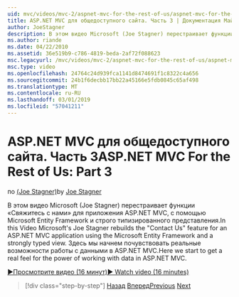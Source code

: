 ```yaml
---
uid: mvc/videos/mvc-2/aspnet-mvc-for-the-rest-of-us/aspnet-mvc-for-the-rest-of-us-part-3
title: ASP.NET MVC для общедоступного сайта. Часть 3 | Документация Майкрософт
author: JoeStagner
description: В этом видео Microsoft (Joe Stagner) перестраивает функции «Свяжитесь с нами» для приложения ASP.NET MVC, с помощью Microsoft Entity Framework и ty строго...
ms.author: riande
ms.date: 04/22/2010
ms.assetid: 36e519b9-c786-4819-beda-2af72f088623
msc.legacyurl: /mvc/videos/mvc-2/aspnet-mvc-for-the-rest-of-us/aspnet-mvc-for-the-rest-of-us-part-3
msc.type: video
ms.openlocfilehash: 24764c24d939fca1141d8474691f1c8322c4a656
ms.sourcegitcommit: 24b1f6decbb17bb22a45166e5fdb0845c65af498
ms.translationtype: MT
ms.contentlocale: ru-RU
ms.lasthandoff: 03/01/2019
ms.locfileid: "57041211"
---
```

<a name="aspnet-mvc-for-the-rest-of-us-part-3"></a><span data-ttu-id="937ae-103">ASP.NET MVC для общедоступного сайта. Часть 3</span><span class="sxs-lookup"><span data-stu-id="937ae-103">ASP.NET MVC For the Rest of Us: Part 3</span></span>
====================
<span data-ttu-id="937ae-104">по [(Joe Stagner)](https://github.com/JoeStagner)</span><span class="sxs-lookup"><span data-stu-id="937ae-104">by [Joe Stagner](https://github.com/JoeStagner)</span></span>

<span data-ttu-id="937ae-105">В этом видео Microsoft (Joe Stagner) перестраивает функции «Свяжитесь с нами» для приложения ASP.NET MVC, с помощью Microsoft Entity Framework и строго типизированного представления.</span><span class="sxs-lookup"><span data-stu-id="937ae-105">In this Video Microsoft's Joe Stagner rebuilds the "Contact Us" feature for an ASP.NET MVC application using the Microsoft Entity Framework and a strongly typed view.</span></span> <span data-ttu-id="937ae-106">Здесь мы начнем почувствовать реальные возможности работы с данными в ASP.NET MVC.</span><span class="sxs-lookup"><span data-stu-id="937ae-106">Here we start to get a real feel for the power of working with data in ASP.NET MVC.</span></span>

[<span data-ttu-id="937ae-107">&#9654;Просмотрите видео (16 минут)</span><span class="sxs-lookup"><span data-stu-id="937ae-107">&#9654; Watch video (16 minutes)</span></span>](https://channel9.msdn.com/Blogs/ASP-NET-Site-Videos/aspnet-mvc-for-the-rest-of-us-part-3)

> [!div class="step-by-step"]
> <span data-ttu-id="937ae-108">[Назад](aspnet-mvc-for-the-rest-of-us-part-2.md)
> [Вперед](aspnet-mvc-for-the-rest-of-us-part-4.md)</span><span class="sxs-lookup"><span data-stu-id="937ae-108">[Previous](aspnet-mvc-for-the-rest-of-us-part-2.md)
[Next](aspnet-mvc-for-the-rest-of-us-part-4.md)</span></span>

